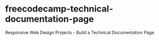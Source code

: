 # freecodecamp-technical-documentation-page
Responsive Web Design Projects - Build a Technical Documentation Page
